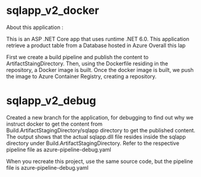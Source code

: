 # sqlapp_v2_docker
About this application :

This is an ASP .NET Core app that uses runtime .NET 6.0. This application retrieve a product table from a Database hosted in Azure
Overall this lap

First we create a build pipeline and publish the content to ArtifactStaingDirectory.
Then, using the Dockerfile residing in the repository, a Docker image is built. 
Once the docker image is built, we push the image to Azure Container Registry, creating a repository. 

# sqlapp_v2_debug

Created a new branch for the application, for debugging to find out why we instruct docker to get the content from Build.ArtifactStagingDirectory/sqlapp directory to get the published content.
The output shows that the actual sqlapp.dll file resides inside the sqlapp directory under Build.ArtifactStagingDirectory.
Refer to the respective pipeline file as azure-pipeline-debug.yaml

When you recreate this project, use the same source code, but the pipeline file is azure-pipeline-debug.yaml
